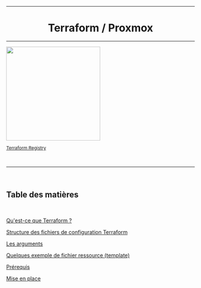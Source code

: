 ## 

---

<h1 align="center">
Terraform / Proxmox
</h1>

---

<img title="" src="file:///C:/Users/guilh/AppData/Roaming/marktext/images/2022-10-19-16-35-25-Terraform_principe.png" alt="" width="251" data-align="center">

</br>

<p style="font-size:12px; "> 
<a href="https://registry.terraform.io/browse/providers">Terraform Registry</a></a>
</p>

</br>

---

</br>

<h2>
Table des matières
</h2>

</br>

[Qu'est-ce que Terraform ?](Terraform_Proxmox-2.md)

[Structure des fichiers de configuration Terraform](Terraform_Proxmox-3.md)

[Les arguments](Terraform_Proxmox-4.md)

[Quelques exemple de fichier ressource (template)](Terraform_Proxmox-5.md)

[Prérequis](Terraform_Proxmox-6.md)

[Mise en place](Terraform_Proxmox-7.md)
